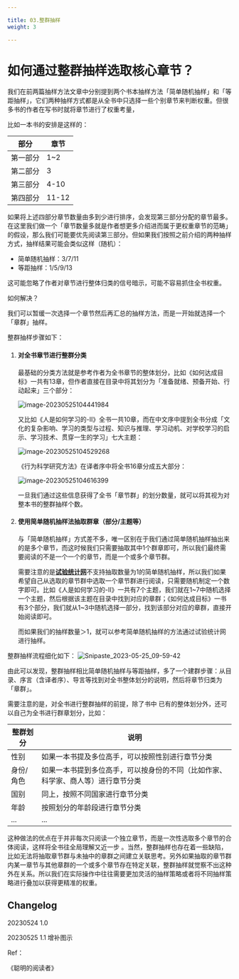 ```yaml
---

title: 03.整群抽样
weight: 3

---
```


# 如何通过整群抽样选取核心章节？

我们在前两篇抽样方法文章中分别提到两个书本抽样方法「简单随机抽样」和「等距抽样」，它们两种抽样方式都是从全书中只选择一些个别章节来判断权重。但很多书的作者在写书时就将章节进行了权重考量，

比如一本书的安排是这样的：

| 部分     | 章节  |
| -------- | ----- |
| 第一部分 | 1~2   |
| 第二部分 | 3     |
| 第三部分 | 4-10  |
| 第四部分 | 11-12 |

如果将上述四部分章节数量由多到少进行排序，会发现第三部分分配的章节最多。在这里我们做一个「章节数量多就是作者想更多介绍进而属于更权重章节的范畴」的假设，那么我们可能要优先阅读第三部分。但如果我们按照之前介绍的两种抽样方式，抽样结果可能会类似这样（随机）：

- 简单随机抽样：3/7/11
- 等距抽样：1/5/9/13

这可能忽略了作者对章节进行整体归类的信号暗示，可能不容易抓住全书权重。

如何解决？

我们可以暂缓一次选择一个章节然后再汇总的抽样方法，而是一开始就选择一个「章群」抽样。

整群抽样步骤如下：

1. #### 对全书章节进行整群分类

   最基础的分类方法就是参考作者为全书章节的整体划分，比如《如何达成目标》一共有13章，但作者直接在目录中将其划分为「准备就绪、预备开始、行动起来」三个部分：

   ![image-20230525104441984](http://pbox.online/202305251044010.png)

   又比如《人是如何学习的-II》全书一共10章，而在中文序中提到全书分成「文化的复杂影响、学习的类型与过程、知识与推理、学习动机、对学校学习的启示、学习技术、贯穿一生的学习」七大主题：

   ![image-20230525104529268](http://pbox.online/202305251045293.png)

   《行为科学研究方法》在译者序中将全书16章分成五大部分：

   ![image-20230525104616399](http://pbox.online/202305251046424.png)

   一旦我们通过这些信息获得了全书「章节群」的划分数量，就可以将其视为对整本书的整群抽样个数。

2. #### 使用简单随机抽样法抽取群章（部分/主题等）

   与「简单随机抽样」方式差不多，唯一区别在于我们通过简单随机抽样抽出来的是多个章节，而这时候我们只需要抽取其中1个群章即可，所以我们最终需要阅读的不是一个一个的章节，而是一个或多个章节群。
   
   需要注意的是[**试验统计网**](www.trialstats.com )不支持抽取数量为1的简单随机抽样，所以我们如果希望自己从选取的章节群中选取一个章节群进行阅读，只需要随机制定一个数字即可。比如《人是如何学习的-II》一共有7个主题，我们就在1~7中随机选择一个主题，然后根据该主题在目录中找到对应的章群；《如何达成目标》一书有3个部分，我们就从1~3中随机选择一部分，找到该部分对应的章群，直接开始阅读即可。
   
   而如果我们的抽样数量＞1，就可以参考简单随机抽样的方法通过试验统计网进行抽样。

整群抽样流程细化如下：
![Snipaste_2023-05-25_09-59-42](http://pbox.online/202305251041669.png)

由此可以发现，整群抽样相比简单随机抽样与等距抽样，多了一个建群步骤：从目录、序言（含译者序）、导言等找到对全书整体划分的说明，然后将章节归类为「章群」。

需要注意的是，对全书进行整群抽样的前提，除了书中 已有的整体划分外，还可以自己为全书进行群章划分，比如：

| 整群划分  | 说明                                                         |
| --------- | ------------------------------------------------------------ |
| 性别      | 如果一本书提及多位高手，可以按照性别进行章节分类             |
| 身份/角色 | 如果一本书提到多位高手，可以按身份的不同（比如作家、科学家、商人等）进行章节分类 |
| 国别      | 同上，按照不同国家进行章节分类                               |
| 年龄      | 按照划分的年龄段进行章节分类                                 |
| ...       | ...                                                          |

这种做法的优点在于并非每次只阅读一个独立章节，而是一次性选取多个章节的合体阅读，这样将全书往全局理解又近一步 。当然，整群抽样也存在着一些缺陷，比如无法将抽取章节群与未抽中的章群之间建立关联思考。另外如果抽取的章节群内某一章节与其他章群的一个或多个章节存在特定关联，整群抽样就觉察不出这种外在关系。所以我们在实际操作中往往需要更加灵活的抽样策略或者将不同抽样策略进行叠加以获得更精准的权重。

## Changelog

20230524 1.0

20230525 1.1 增补图示

Ref：

《聪明的阅读者》











